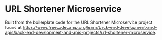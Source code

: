 # URL Shortener Microservice

Built from the boilerplate code for the URL Shortener Microservice project found at https://www.freecodecamp.org/learn/back-end-development-and-apis/back-end-development-and-apis-projects/url-shortener-microservice.